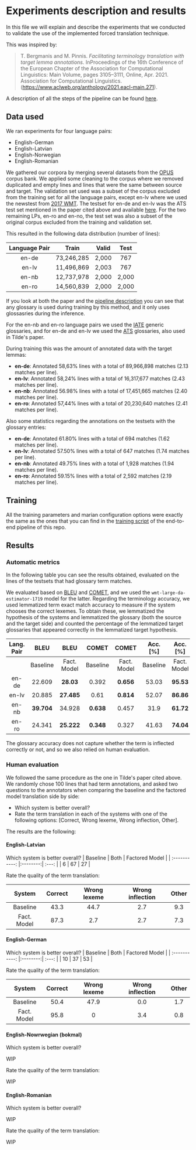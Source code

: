 # Experiments description and results

In this file we will explain and describe the experiments that we conducted to validate the use of the implemented forced translation technique.

This was inspired by:<br>
> T. Bergmanis and M. Pinnis.  *Facilitating terminology translation with target lemma annotations.*  InProceedings of the 16th Conference of the European Chapter of the Association for Computational Linguistics:  Main  Volume,  pages  3105–3111,  Online,  Apr.  2021.  Association  for  Computational Linguistics. (https://www.aclweb.org/anthology/2021.eacl-main.271).

A description of all the steps of the pipeline can be found [here](./Pipeline.md).

## Data used

We ran experiments for four language pairs:
+ English-German
+ English-Latvian
+ English-Norwegian
+ English-Romanian

We gathered our corpora by merging several datasets from the [OPUS](https://opus.nlpl.eu/index.php) corpus bank. 
We applied some cleaning to the corpus where we removed duplicated and empty lines and lines that were the same between source and target. 
The validation set used was a subset of the corpus excluded from the training set for all the language pairs, except en-lv where we used the newstest from [2017 WMT](http://www.statmt.org/wmt17/translation-task.html). 
The testset for en-de and en-lv was the ATS test set mentioned in the paper cited above and available [here](https://github.com/tilde-nlp/terminology_translation). For the two remaining LPs, en-ro and en-no, the test set was also a subset of the original corpus excluded from the training and validation set.

This resulted in the following data distribution (number of lines):

| Language Pair |  Train   | Valid | Test |
| :-----------: |:--------:| :---: | :--: |
| en-de         | 73,246,285 | 2,000  | 767  |
| en-lv         | 11,496,869 | 2,003  | 767  |
| en-nb         | 12,737,978 | 2,000  | 2,000 |
| en-ro         | 14,560,839 | 2,000  | 2,000 |

If you look at both the paper and the [pipeline description](./Pipeline.md) you can see that any glossary is used during training by this method, and it only uses glossasries during the inference. 

For the en-nb and en-ro language pairs we used the [IATE](https://iate.europa.eu/home) generic glossaries, and for en-de and en-lv we used the [ATS](https://github.com/tilde-nlp/terminology_translation) glossaries, also used in Tilde's paper.

During training this was the amount of annotated data with the target lemmas:

+ **en-de**: Annotated 58,63% lines with a total of 89,966,898 matches (2.13 matches per line).
+ **en-lv**: Annotated 58,24% lines with a total of 16,317,677 matches (2.43 matches per line).
+ **en-nb**: Annotated 56.98% lines with a total of 17,451,665 matches (2.40 matches per line).
+ **en-ro**: Annotated 57,44% lines with a total of 20,230,640 matches (2.41 matches per line).


Also some statistics regarding the annotations on the testsets with the glossary entries:

+ **en-de**:  Annotated 61.80% lines with a total of 694 matches (1.62 matches per line).
+ **en-lv**:  Annotated 57.50% lines with a total of 647 matches (1.74 matches per line).
+ **en-nb**:  Annotated 49.75% lines with a total of 1,928 matches (1.94 matches per line).
+ **en-ro**:  Annotated 59.15% lines with a total of 2,592 matches (2.19 matches per line).

## Training

All the training parameters and marian configuration options were exactly the same as the ones that you can find in the [training script](../run-me.sh) of the end-to-end pipeline of this repo.

## Results

### Automatic metrics

In the following table you can see the results obtained, evaluated on the lines of the testsets that had glossary term matches.

We evaluated based on [BLEU](https://www.aclweb.org/anthology/P02-1040.pdf) and [COMET](https://github.com/Unbabel/COMET), and we used the `wmt-large-da-estimator-1719` model for the latter.
Regarding the terminology accuracy, we used lemmatized term exact match accuracy to measure if the system chooses the correct lexemes. 
To obtain these, we lemmatized the hypothesis of the systems and lemmatized the glossary (both the source and the target side) and counted the percentage of the lemmatized target glossaries that appeared correctly in the lemmatized target hypothesis.

| Lang. Pair |  BLEU   |  BLEU |   COMET | COMET | Acc. [%]  | Acc. [%]
| :-----------: |:--------:| :---: | :--: | :--: |:--: |:--: |
|        | Baseline | Fact. Model  | Baseline | Fact. Model  |Baseline | Fact. Model  |
| en-de         | 22.609 | **28.03**  | 0.392  |**0.656**  |53.03  |**95.53**  |
| en-lv         | 20.885 | **27.485**  |0.61  |**0.814**  |52.07  |**86.86**  |
| en-nb         | **39.704** | 34.928  | **0.638** |0.457  |31.9 |**61.72** |
| en-ro         | 24.341 | **25.222**  | **0.348** |0.327  |41.63  |**74.04**  |


The glossary accuracy does not capture
whether the term is inflected correctly or not, and so we also relied on human evaluation.

### Human evaluation

We followed the same procedure as the one in Tilde's paper cited above.
We randomly chose 100 lines that had term annotations, and asked two questions to the annotators when comparing the baseline and the factored model translation side by side:
+ Which system is better overall?
+ Rate the term translation in each of the systems with one of the following options: [Correct, Wrong lexeme, Wrong inflection, Other].

The results are the following:
#### **English-Latvian** ####

Which system is better overall?
| Baseline |  Both   | Factored Model |
| :-----------: |:--------:| :---: |
|     6    | 67 | 27  |

Rate the quality of the term translation:

|System| Correct |  Wrong lexeme   | Wrong inflection | Other|
|:-----------:| :-----------: |:--------:| :---: |:---: |
|Baseline|    43.3    | 44.7 | 2.7 |9.3|
|Fact. Model|    87.3    | 2.7 | 2.7  |7.3|

#### **English-German** ####

Which system is better overall?
| Baseline |  Both   | Factored Model |
| :-----------: |:--------:| :---: |
|     10    | 37 | 53  |

Rate the quality of the term translation:

|System| Correct |  Wrong lexeme   | Wrong inflection | Other|
|:-----------:| :-----------: |:--------:| :---: |:---: |
|Baseline|    50.4    | 47.9 | 0.0  |1.7|
|Fact. Model|     95.8    | 0 | 3.4  |0.8|

#### **English-Nowrwegian (bokmal)** ####
Which system is better overall?

WIP

Rate the quality of the term translation:

WIP

#### **English-Romanian** ####

Which system is better overall?

WIP

Rate the quality of the term translation:

WIP
